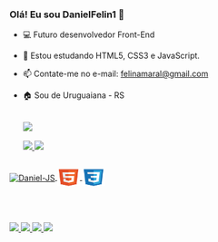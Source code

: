 ### Olá! Eu sou DanielFelin1 👋

- 💻 Futuro desenvolvedor Front-End
- 🌱 Estou estudando HTML5, CSS3 e JavaScript.
- 📫 Contate-me no e-mail: felinamaral@gmail.com
- 🏠 Sou de Uruguaiana - RS

  <div style="display: inline_block"><br>
    <img align="center" src="https://pbs.twimg.com/media/FdxchjVWABAai4F?format=png&name=240x240"/>
    <a href="https://github.com/DanielFelin1">
  </div>
  <div> <br>
     <img height="180em" src="https://github-readme-stats.vercel.app/api?username=DanielFelin1&show_icons=true&theme=dark&include_all_commits=true&count_private=true"/> 
    <img widht="50%" src="https://github-readme-stats.vercel.app/api/top-langs/?username=DanielFelin1&layout=compact&langs_count=7&theme=dark">
  </div><br>

<div>
   <img align="center" alt="Daniel-JS" height="30" widht="40" src="https://cdn.jsdelivr.net/gh/devicons/devicon/icons/javascript/javascript-original.svg">
   <img align="center" alt="Daniel-HTML" height="30" width="40" src="https://raw.githubusercontent.com/devicons/devicon/master/icons/html5/html5-original.svg">
   <img align="center" alt="Daniel-CSS" height="30" width="40" src="https://raw.githubusercontent.com/devicons/devicon/master/icons/css3/css3-original.svg">
</div><br> 

##
<div style="display: inline_block"><br>
   <a href="https://www.instagram.com/daniel.alexandrefelin/" target="_blank"><img src="https://img.shields.io/badge/-Instagram-%23E4405F?style=for-the-badge&logo=instagram&logoColor=white" target="_blank"</a>
   <a href="mailto:felinamaral@gmail.com/" target="_blank"><img src="https://img.shields.io/badge/-Gmail-%23333?style=for-the-badge&logo=gmail&logoColor=white"</a>
   <a href="https://www.facebook.com/daniel.felin.1/" target="_blank"><img src="https://img.shields.io/badge/Facebook-1877F2?style=for-the-badge&logo=facebook&logoColor=white"</a>
   <a href="https://twitter.com/daniel_felin" target="_blank"><img src="https://img.shields.io/badge/Twitter-1DA1F2?style=for-the-badge&logo=twitter&logoColor=white"</a>
 </div>
